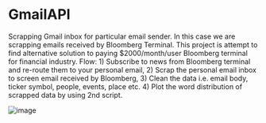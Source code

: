 # GmailAPI

Scrapping Gmail inbox for particular email sender. In this case we are scrapping emails received by Bloomberg Terminal. This project is attempt to find alternative solution to paying $2000/month/user Bloomberg terminal for financial industry. Flow: 1) Subscribe to news from Bloomberg terminal and re-route them to your personal email, 2) Scrap the personal email inbox to screen email received by Bloomberg, 3) Clean the data i.e. email body, ticker symbol, people, events, place etc. 4) Plot the word distribution of scrapped data by using 2nd script.


![image](https://github.com/JayKayNJIT/GmailAPI_Bloomberg/assets/44009818/56cb7282-486e-4972-85b7-4b67662558f7)

